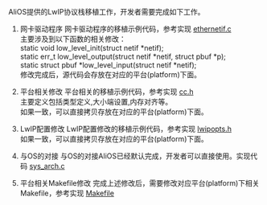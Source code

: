 AliOS提供的LwIP协议栈移植工作，开发者需要完成如下工作。

1. 网卡驱动程序
网卡驱动程序的移植示例代码，参考实现 [ethernetif.c](https://github.com/alibaba/AliOS/blob/master/kernel/protocols/net/netif/ethernetif.c)  
主要涉及到以下函数的相关修改：  
static void low_level_init(struct netif *netif);  
static err_t low_level_output(struct netif *netif, struct pbuf *p);  
static struct pbuf *low_level_input(struct netif *netif);  
修改完成后，源代码会存放在对应的平台(platform)下面。  

2. 平台相关修改
平台相关的移植示例代码，参考实现 [cc.h](https://github.com/alibaba/AliOS/blob/master/platform/mcu/beken/include/lwip-2.0.2/port/arch/cc.h)  
主要定义包括类型定义,大小端设置,内存对齐等。  
如果一致，可以直接拷贝存放在对应的平台(platform)下面。  

3. LwIP配置修改
LwIP配置修改的移植示例代码，参考实现 [lwipopts.h](https://github.com/alibaba/AliOS/blob/master/platform/mcu/beken/include/lwip-2.0.2/port/lwipopts.h)  
如果一致，可以直接拷贝存放在对应的平台(platform)下面。  

4. 与OS的对接
与OS的对接AliOS已经默认完成，开发者可以直接使用。实现代码 [sys_arch.c](https://github.com/alibaba/AliOS/blob/master/kernel/protocols/net/port/sys_arch.c)  

5. 平台相关Makefile修改
完成上述修改后，需要修改对应平台(platform)下相关Makefile，参考实现 [Makefile](https://github.com/alibaba/AliOS/blob/master/platform/mcu/beken/beken.mk)